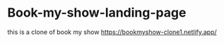 # Book-my-show-landing-page
 this is a clone of book my show
https://bookmyshow-clone1.netlify.app/
